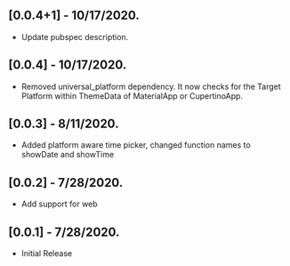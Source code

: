 ## [0.0.4+1] - 10/17/2020.

- Update pubspec description.

## [0.0.4] - 10/17/2020.

- Removed universal_platform dependency. It now checks for the Target Platform
  within ThemeData of MaterialApp or CupertinoApp.

## [0.0.3] - 8/11/2020.

- Added platform aware time picker, changed function names to showDate and showTime

## [0.0.2] - 7/28/2020.

- Add support for web

## [0.0.1] - 7/28/2020.

- Initial Release
